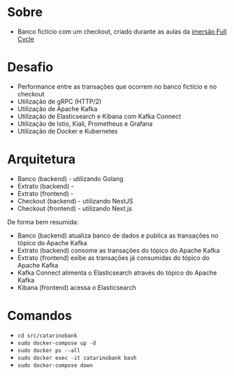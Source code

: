# Sobre

- Banco fictício com um checkout, criado durante as aulas da [imersão Full Cycle](https://imersao.fullcycle.com.br/)

# Desafio

- Performance entre as transações que ocorrem no banco fictício e no checkout
- Utilização de gRPC (HTTP/2)
- Utilização de Apache Kafka
- Utilização de Elasticsearch e Kibana com Kafka Connect
- Utilização de Istio, Kiali, Prometheus e Grafana
- Utilização de Docker e Kubernetes

# Arquitetura

- Banco (backend) - utilizando Golang
- Extrato (backend) - 
- Extrato (frontend) - 
- Checkout (backend) - utilizando NestJS
- Checkout (frontend) - utilizando Next.js

De forma bem resumida:
- Banco (backend) atualiza banco de dados e publica as transações no tópico do Apache Kafka
- Extrato (backend) consome as transações do tópico do Apache Kafka
- Extrato (frontend) exibe as transações já consumidas do tópico do Apache Kafka
- Kafka Connect alimenta o Elasticsearch através do tópico do Apache Kafka 
- Kibana (frontend) acessa o Elasticsearch

# Comandos

- `cd src/catarinobank`
- `sudo docker-compose up -d`
- `sudo docker ps --all`
- `sudo docker exec -it catarinobank bash`
- `sudo docker-compose down`
